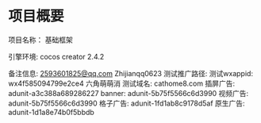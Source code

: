 # 项目概要

项目名称： 基础框架

引擎环境: cocos creator 2.4.2

备注信息: 2593601825@qq.com Zhijianqq0623
    测试推广路径:
    测试wxappid: wx4f585094799e2ce4 六角萌萌消
    测试域名: cathome8.com
    插屏广告: adunit-a3c388a689286227
    banner: adunit-5b75f5566c6d3990
    视频广告: adunit-5b75f5566c6d3990
    格子广告: adunit-1fd1ab8c9178d5af
    原生广告: adunit-1d1a8e74b0f5bbdb

